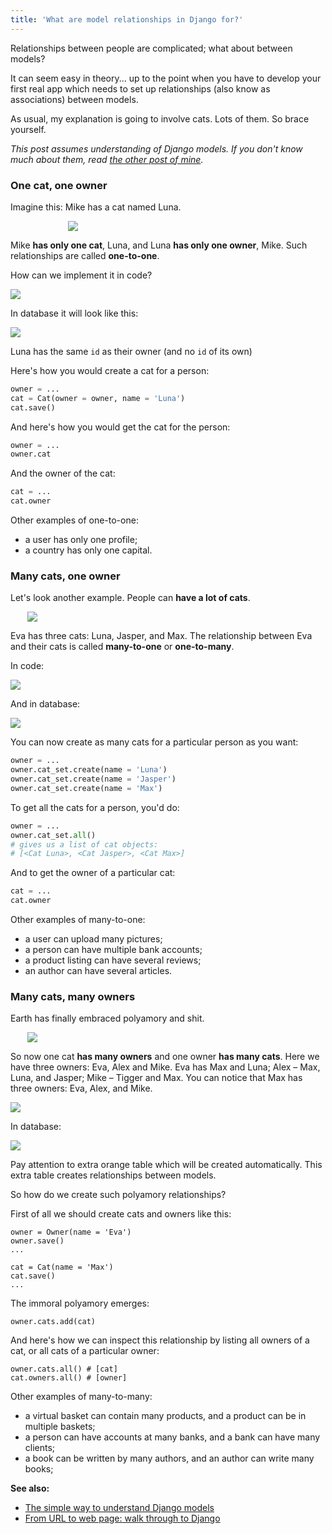 ```yaml
---
title: 'What are model relationships in Django for?'
---
```


Relationships between people are complicated; what about between models?

It can seem easy in theory... up to the point when you have to develop your first real app which needs to set up relationships (also know as associations) between models.

As usual, my explanation is going to involve cats.
Lots of them.
So brace yourself.

_This post assumes understanding of Django models.
If you don't know much about them, read [the other post of mine](/blog/django-models)._

### One cat, one owner

Imagine this: Mike has a cat named Luna.

<div style="max-width: 320px; margin: 0 auto;">
  <img src="/post-img/models_relationships/1.png">
</div>

Mike **has only one cat**, Luna, and Luna **has only one owner**, Mike.
Such relationships are called **one-to-one**.

How can we implement it in code?

<div style="max-width: 600px; margin: 0 auto;">
  <img src="/post-img/models_relationships/2.png">
</div>

In database it will look like this:

<div style="max-width: 600px; margin: 0 auto;">
  <img src="/post-img/models_relationships/3.png">
</div>

Luna has the same `id` as their owner (and no `id` of its own)

Here's how you would create a cat for a person:

```python
owner = ...
cat = Cat(owner = owner, name = 'Luna')
cat.save()
```

And here's how you would get the cat for the person:

```python
owner = ...
owner.cat
```

And the owner of the cat:

```python
cat = ...
cat.owner
```

Other examples of one-to-one:

- a user has only one profile;
- a country has only one capital.

### Many cats, one owner

Let's look another example.
People can **have a lot of cats**.

<div style="max-width: 450px; margin: 0 auto;">
  <img src="/post-img/models_relationships/4.png">
</div>

Eva has three cats: Luna, Jasper, and Max.
The relationship between Eva and their cats is called **many-to-one** or **one-to-many**.

In code:

<div style="max-width: 600px; margin: 0 auto;">
  <img src="/post-img/models_relationships/5.png">
</div>

And in database:

<div style="max-width: 600px; margin: 0 auto;">
  <img src="/post-img/models_relationships/6.png">
</div>

You can now create as many cats for a particular person as you want:

```python
owner = ...
owner.cat_set.create(name = 'Luna')
owner.cat_set.create(name = 'Jasper')
owner.cat_set.create(name = 'Max')
```

To get all the cats for a person, you'd do:

```python
owner = ...
owner.cat_set.all()
# gives us a list of cat objects:
# [<Cat Luna>, <Cat Jasper>, <Cat Max>]
```

And to get the owner of a particular cat:

```python
cat = ...
cat.owner
```

Other examples of many-to-one:

- a user can upload many pictures;
- a person can have multiple bank accounts;
- a product listing can have several reviews;
- an author can have several articles.

### Many cats, many owners

Earth has finally embraced polyamory and shit.

<div style="max-width: 450px; margin: 0 auto;">
  <img src="/post-img/models_relationships/7.png">
</div>

So now one cat **has many owners** and one owner **has many cats**.
Here we have three owners: Eva, Alex and Mike.
Eva has Max and Luna; Alex – Max, Luna, and Jasper; Mike – Tigger and Max.
You can notice that Max has three owners: Eva, Alex, and Mike.

<div style="max-width: 600px; margin: 0 auto;">
  <img src="/post-img/models_relationships/8.png">
</div>

In database:

<div style="max-width: 600px; margin: 0 auto;">
  <img src="/post-img/models_relationships/9.png">
</div>

Pay attention to extra orange table which will be created automatically. This extra table creates relationships between models.

So how do we create such polyamory relationships?

First of all we should create cats and owners like this:

```
owner = Owner(name = 'Eva')
owner.save()
...

cat = Cat(name = 'Max')
cat.save()
...
```

The immoral polyamory emerges:

```
owner.cats.add(cat)
```

And here's how we can inspect this relationship by listing all owners of a cat, or all cats of a particular owner:

```
owner.cats.all() # [cat]
cat.owners.all() # [owner]
```

Other examples of many-to-many:

- a virtual basket can contain many products, and a product can be in multiple baskets;
- a person can have accounts at many banks, and a bank can have many clients;
- a book can be written by many authors, and an author can write many books;

**See also:**

- [The simple way to understand Django models](/blog/django-models)
- [From URL to web page: walk through to Django](/blog/from-url-to-webpage)
